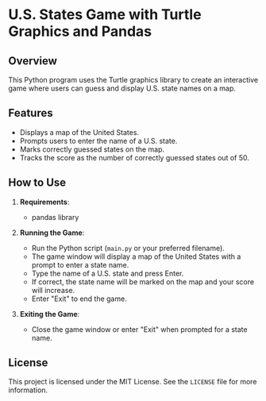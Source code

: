 # U.S. States Game with Turtle Graphics and Pandas

## Overview
This Python program uses the Turtle graphics library to create an interactive game where users can guess and display U.S. state names on a map.

## Features
- Displays a map of the United States.
- Prompts users to enter the name of a U.S. state.
- Marks correctly guessed states on the map.
- Tracks the score as the number of correctly guessed states out of 50.

## How to Use
1. **Requirements**:
   - pandas library

2. **Running the Game**:
   - Run the Python script (`main.py` or your preferred filename).
   - The game window will display a map of the United States with a prompt to enter a state name.
   - Type the name of a U.S. state and press Enter.
   - If correct, the state name will be marked on the map and your score will increase.
   - Enter "Exit" to end the game.

3. **Exiting the Game**:
   - Close the game window or enter "Exit" when prompted for a state name.

## License

This project is licensed under the MIT License. See the `LICENSE` file for more information.



